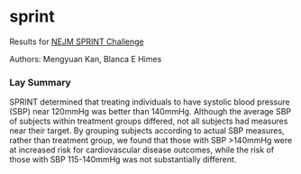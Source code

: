 sprint
======
Results for [NEJM SPRINT Challenge](https://challenge.nejm.org/pages/home)

Authors: Mengyuan Kan, Blanca E Himes

### Lay Summary
SPRINT determined that treating individuals to have systolic blood pressure (SBP) near 120mmHg was better than 140mmHg. Although the average SBP of subjects within treatment groups differed, not all subjects had measures near their target. By grouping subjects according to actual SBP measures, rather than treatment group, we found that those with SBP >140mmHg were at increased risk for cardiovascular disease outcomes, while the risk of those with SBP 115-140mmHg was not substantially different.
